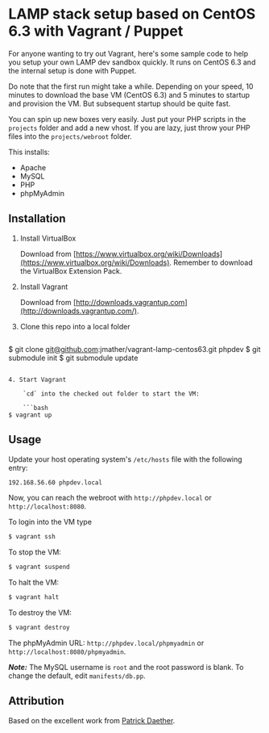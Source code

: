 # LAMP stack setup based on CentOS 6.3 with Vagrant / Puppet

For anyone wanting to try out Vagrant, here's some sample code to help you setup your own LAMP dev sandbox quickly. It runs on CentOS 6.3 and the internal setup is done with Puppet.

Do note that the first run might take a while. Depending on your speed, 10 minutes to download the base VM (CentOS 6.3) and 5 minutes to startup and provision the VM. But subsequent startup should be quite fast.

You can spin up new boxes very easily. Just put your PHP scripts in the `projects` folder and add a new vhost. If you are lazy, just throw your PHP files into the `projects/webroot` folder.

This installs:

- Apache
- MySQL
- PHP
- phpMyAdmin

## Installation

1. Install VirtualBox

	Download from [https://www.virtualbox.org/wiki/Downloads](https://www.virtualbox.org/wiki/Downloads). Remember to download the VirtualBox Extension Pack.

2. Install Vagrant
	
	Download from [http://downloads.vagrantup.com](http://downloads.vagrantup.com/).

3. Clone this repo into a local folder

	```bash
$ git clone git@github.com:jmather/vagrant-lamp-centos63.git phpdev
$ git submodule init
$ git submodule update
```

4. Start Vagrant

	`cd` into the checked out folder to start the VM:

	```bash
$ vagrant up
```

## Usage

Update your host operating system's `/etc/hosts` file with the following entry:

```bash
192.168.56.60 phpdev.local
```

Now, you can reach the webroot with `http://phpdev.local` or `http://localhost:8080`.

To login into the VM type
```bash
$ vagrant ssh
```

To stop the VM:
```bash
$ vagrant suspend
```

To halt the VM:
```bash
$ vagrant halt
```

To destroy the VM:
```bash
$ vagrant destroy
```

The phpMyAdmin URL: `http://phpdev.local/phpmyadmin` or `http://localhost:8080/phpmyadmin`.

***Note:*** The MySQL username is `root` and the root password is blank. To change the default, edit `manifests/db.pp`.

## Attribution

Based on the excellent work from [Patrick Daether](https://github.com/pdaether/LAMP-CentOS-with-Vagrant).
